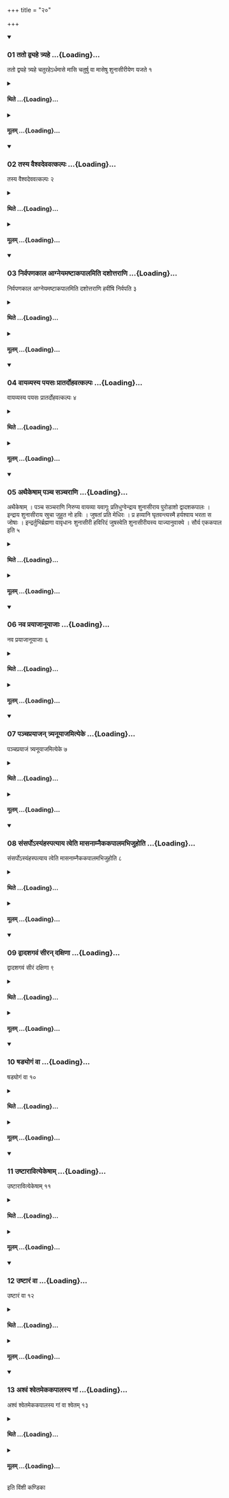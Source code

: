 +++
title = "२०"

+++

<div class="js_include" includetitle="true" newlevelforh1="3" unfilled url="/vedAH_yajuH/taittirIyam/sUtram/ApastambaH/shrautam/vishvAsa-prastutiH/08/20/01_tato_dvyahe_tryahe.md">
<details open><summary><h3>01 ततो द्व्यहे त्र्यहे ...{Loading}...</h3></summary>

ततो द्व्यहे त्र्यहे चतुरहेऽर्धमासे मासि चतुर्षु वा मासेषु शुनासीरीयेण यजते १
</details>
</div>
<div class="js_include collapsed" newlevelforh1="4" title="थिते" unfilled url="/vedAH_yajuH/taittirIyam/sUtram/ApastambaH/shrautam/thite/08/20/01_tato_dvyahe_tryahe.md">
<details><summary><h4>थिते ...{Loading}...</h4></summary>

ततो द्व्यहे त्र्यहे चतुरहेऽर्धमासे मासि चतुर्षु वा मासेषु शुनासीरीयेण यजते १
</details>
</div>
<div class="js_include collapsed" newlevelforh1="4" title="मूलम्" unfilled url="/vedAH_yajuH/taittirIyam/sUtram/ApastambaH/shrautam/mUlam/08/20/01_tato_dvyahe_tryahe.md">
<details><summary><h4>मूलम् ...{Loading}...</h4></summary>

ततो द्व्यहे त्र्यहे चतुरहेऽर्धमासे मासि चतुर्षु वा मासेषु शुनासीरीयेण यजते १
</details>
</div>
<div class="js_include" includetitle="true" newlevelforh1="3" unfilled url="/vedAH_yajuH/taittirIyam/sUtram/ApastambaH/shrautam/vishvAsa-prastutiH/08/20/02_tasya_vaishvadevavatkalpaH.md">
<details open><summary><h3>02 तस्य वैश्वदेववत्कल्पः ...{Loading}...</h3></summary>

तस्य वैश्वदेववत्कल्पः २
</details>
</div>
<div class="js_include collapsed" newlevelforh1="4" title="थिते" unfilled url="/vedAH_yajuH/taittirIyam/sUtram/ApastambaH/shrautam/thite/08/20/02_tasya_vaishvadevavatkalpaH.md">
<details><summary><h4>थिते ...{Loading}...</h4></summary>

तस्य वैश्वदेववत्कल्पः २
</details>
</div>
<div class="js_include collapsed" newlevelforh1="4" title="मूलम्" unfilled url="/vedAH_yajuH/taittirIyam/sUtram/ApastambaH/shrautam/mUlam/08/20/02_tasya_vaishvadevavatkalpaH.md">
<details><summary><h4>मूलम् ...{Loading}...</h4></summary>

तस्य वैश्वदेववत्कल्पः २
</details>
</div>
<div class="js_include" includetitle="true" newlevelforh1="3" unfilled url="/vedAH_yajuH/taittirIyam/sUtram/ApastambaH/shrautam/vishvAsa-prastutiH/08/20/03_nirvapaNakAla_AgneyamaShTAkapAlamiti_dashottarANi.md">
<details open><summary><h3>03 निर्वपणकाल आग्नेयमष्टाकपालमिति दशोत्तराणि ...{Loading}...</h3></summary>

निर्वपणकाल आग्नेयमष्टाकपालमिति दशोत्तराणि हवींषि निर्वपति ३
</details>
</div>
<div class="js_include collapsed" newlevelforh1="4" title="थिते" unfilled url="/vedAH_yajuH/taittirIyam/sUtram/ApastambaH/shrautam/thite/08/20/03_nirvapaNakAla_AgneyamaShTAkapAlamiti_dashottarANi.md">
<details><summary><h4>थिते ...{Loading}...</h4></summary>

निर्वपणकाल आग्नेयमष्टाकपालमिति दशोत्तराणि हवींषि निर्वपति ३
</details>
</div>
<div class="js_include collapsed" newlevelforh1="4" title="मूलम्" unfilled url="/vedAH_yajuH/taittirIyam/sUtram/ApastambaH/shrautam/mUlam/08/20/03_nirvapaNakAla_AgneyamaShTAkapAlamiti_dashottarANi.md">
<details><summary><h4>मूलम् ...{Loading}...</h4></summary>

निर्वपणकाल आग्नेयमष्टाकपालमिति दशोत्तराणि हवींषि निर्वपति ३
</details>
</div>
<div class="js_include" includetitle="true" newlevelforh1="3" unfilled url="/vedAH_yajuH/taittirIyam/sUtram/ApastambaH/shrautam/vishvAsa-prastutiH/08/20/04_vAyavyasya_payasaH_prAtardohavatkalpaH.md">
<details open><summary><h3>04 वायव्यस्य पयसः प्रातर्दोहवत्कल्पः ...{Loading}...</h3></summary>

वायव्यस्य पयसः प्रातर्दोहवत्कल्पः ४
</details>
</div>
<div class="js_include collapsed" newlevelforh1="4" title="थिते" unfilled url="/vedAH_yajuH/taittirIyam/sUtram/ApastambaH/shrautam/thite/08/20/04_vAyavyasya_payasaH_prAtardohavatkalpaH.md">
<details><summary><h4>थिते ...{Loading}...</h4></summary>

वायव्यस्य पयसः प्रातर्दोहवत्कल्पः ४
</details>
</div>
<div class="js_include collapsed" newlevelforh1="4" title="मूलम्" unfilled url="/vedAH_yajuH/taittirIyam/sUtram/ApastambaH/shrautam/mUlam/08/20/04_vAyavyasya_payasaH_prAtardohavatkalpaH.md">
<details><summary><h4>मूलम् ...{Loading}...</h4></summary>

वायव्यस्य पयसः प्रातर्दोहवत्कल्पः ४
</details>
</div>
<div class="js_include" includetitle="true" newlevelforh1="3" unfilled url="/vedAH_yajuH/taittirIyam/sUtram/ApastambaH/shrautam/vishvAsa-prastutiH/08/20/05_athaikeShAm_pancha_sancharANi.md">
<details open><summary><h3>05 अथैकेषाम् पञ्च सञ्चराणि ...{Loading}...</h3></summary>

अथैकेषाम् । पञ्च सञ्चराणि निरुप्य वायव्या यवागूः प्रतिधुग्वेन्द्राय शुनासीराय पुरोडाशो द्वादशकपालः । इन्द्राय शुनासीराय स्रुचा जुहुत नो हविः । जुषतां प्रति मेधिरः । प्र हव्यानि घृतवन्त्यस्मै हर्यश्वाय भरता स जोषाः । इन्द्रर्तुभिर्ब्रह्मणा वावृधानः शुनासीरी हविरिदं जुषस्वेति शुनासीरीयस्य याज्यानुवाक्ये । सौर्य एककपाल इति ५
</details>
</div>
<div class="js_include collapsed" newlevelforh1="4" title="थिते" unfilled url="/vedAH_yajuH/taittirIyam/sUtram/ApastambaH/shrautam/thite/08/20/05_athaikeShAm_pancha_sancharANi.md">
<details><summary><h4>थिते ...{Loading}...</h4></summary>

अथैकेषाम् । पञ्च सञ्चराणि निरुप्य वायव्या यवागूः प्रतिधुग्वेन्द्राय शुनासीराय पुरोडाशो द्वादशकपालः । इन्द्राय शुनासीराय स्रुचा जुहुत नो हविः । जुषतां प्रति मेधिरः । प्र हव्यानि घृतवन्त्यस्मै हर्यश्वाय भरता स जोषाः । इन्द्रर्तुभिर्ब्रह्मणा वावृधानः शुनासीरी हविरिदं जुषस्वेति शुनासीरीयस्य याज्यानुवाक्ये । सौर्य एककपाल इति ५
</details>
</div>
<div class="js_include collapsed" newlevelforh1="4" title="मूलम्" unfilled url="/vedAH_yajuH/taittirIyam/sUtram/ApastambaH/shrautam/mUlam/08/20/05_athaikeShAm_pancha_sancharANi.md">
<details><summary><h4>मूलम् ...{Loading}...</h4></summary>

अथैकेषाम् । पञ्च सञ्चराणि निरुप्य वायव्या यवागूः प्रतिधुग्वेन्द्राय शुनासीराय पुरोडाशो द्वादशकपालः । इन्द्राय शुनासीराय स्रुचा जुहुत नो हविः । जुषतां प्रति मेधिरः । प्र हव्यानि घृतवन्त्यस्मै हर्यश्वाय भरता स जोषाः । इन्द्रर्तुभिर्ब्रह्मणा वावृधानः शुनासीरी हविरिदं जुषस्वेति शुनासीरीयस्य याज्यानुवाक्ये । सौर्य एककपाल इति ५
</details>
</div>
<div class="js_include" includetitle="true" newlevelforh1="3" unfilled url="/vedAH_yajuH/taittirIyam/sUtram/ApastambaH/shrautam/vishvAsa-prastutiH/08/20/06_nava_prayAjAnUyAjAH.md">
<details open><summary><h3>06 नव प्रयाजानूयाजाः ...{Loading}...</h3></summary>

नव प्रयाजानूयाजाः ६
</details>
</div>
<div class="js_include collapsed" newlevelforh1="4" title="थिते" unfilled url="/vedAH_yajuH/taittirIyam/sUtram/ApastambaH/shrautam/thite/08/20/06_nava_prayAjAnUyAjAH.md">
<details><summary><h4>थिते ...{Loading}...</h4></summary>

नव प्रयाजानूयाजाः ६
</details>
</div>
<div class="js_include collapsed" newlevelforh1="4" title="मूलम्" unfilled url="/vedAH_yajuH/taittirIyam/sUtram/ApastambaH/shrautam/mUlam/08/20/06_nava_prayAjAnUyAjAH.md">
<details><summary><h4>मूलम् ...{Loading}...</h4></summary>

नव प्रयाजानूयाजाः ६
</details>
</div>
<div class="js_include" includetitle="true" newlevelforh1="3" unfilled url="/vedAH_yajuH/taittirIyam/sUtram/ApastambaH/shrautam/vishvAsa-prastutiH/08/20/07_panchaprayAjan_tryanUyAjamityeke.md">
<details open><summary><h3>07 पञ्चप्रयाजन् त्र्यनूयाजमित्येके ...{Loading}...</h3></summary>

पञ्चप्रयाजं त्र्यनूयाजमित्येके ७
</details>
</div>
<div class="js_include collapsed" newlevelforh1="4" title="थिते" unfilled url="/vedAH_yajuH/taittirIyam/sUtram/ApastambaH/shrautam/thite/08/20/07_panchaprayAjan_tryanUyAjamityeke.md">
<details><summary><h4>थिते ...{Loading}...</h4></summary>

पञ्चप्रयाजं त्र्यनूयाजमित्येके ७
</details>
</div>
<div class="js_include collapsed" newlevelforh1="4" title="मूलम्" unfilled url="/vedAH_yajuH/taittirIyam/sUtram/ApastambaH/shrautam/mUlam/08/20/07_panchaprayAjan_tryanUyAjamityeke.md">
<details><summary><h4>मूलम् ...{Loading}...</h4></summary>

पञ्चप्रयाजं त्र्यनूयाजमित्येके ७
</details>
</div>
<div class="js_include" includetitle="true" newlevelforh1="3" unfilled url="/vedAH_yajuH/taittirIyam/sUtram/ApastambaH/shrautam/vishvAsa-prastutiH/08/20/08_saMsarpo-syaMhaspatyAya_tveti_mAsanAmnaikakapAlamabhijuhoti.md">
<details open><summary><h3>08 संसर्पोऽस्यंहस्पत्याय त्वेति मासनाम्नैककपालमभिजुहोति ...{Loading}...</h3></summary>

संसर्पोऽस्यंहस्पत्याय त्वेति मासनाम्नैककपालमभिजुहोति ८
</details>
</div>
<div class="js_include collapsed" newlevelforh1="4" title="थिते" unfilled url="/vedAH_yajuH/taittirIyam/sUtram/ApastambaH/shrautam/thite/08/20/08_saMsarpo-syaMhaspatyAya_tveti_mAsanAmnaikakapAlamabhijuhoti.md">
<details><summary><h4>थिते ...{Loading}...</h4></summary>

संसर्पोऽस्यंहस्पत्याय त्वेति मासनाम्नैककपालमभिजुहोति ८
</details>
</div>
<div class="js_include collapsed" newlevelforh1="4" title="मूलम्" unfilled url="/vedAH_yajuH/taittirIyam/sUtram/ApastambaH/shrautam/mUlam/08/20/08_saMsarpo-syaMhaspatyAya_tveti_mAsanAmnaikakapAlamabhijuhoti.md">
<details><summary><h4>मूलम् ...{Loading}...</h4></summary>

संसर्पोऽस्यंहस्पत्याय त्वेति मासनाम्नैककपालमभिजुहोति ८
</details>
</div>
<div class="js_include" includetitle="true" newlevelforh1="3" unfilled url="/vedAH_yajuH/taittirIyam/sUtram/ApastambaH/shrautam/vishvAsa-prastutiH/08/20/09_dvAdashagavaM_sIran_daxiNA.md">
<details open><summary><h3>09 द्वादशगवं सीरन् दक्षिणा ...{Loading}...</h3></summary>

द्वादशगवं सीरं दक्षिणा ९
</details>
</div>
<div class="js_include collapsed" newlevelforh1="4" title="थिते" unfilled url="/vedAH_yajuH/taittirIyam/sUtram/ApastambaH/shrautam/thite/08/20/09_dvAdashagavaM_sIran_daxiNA.md">
<details><summary><h4>थिते ...{Loading}...</h4></summary>

द्वादशगवं सीरं दक्षिणा ९
</details>
</div>
<div class="js_include collapsed" newlevelforh1="4" title="मूलम्" unfilled url="/vedAH_yajuH/taittirIyam/sUtram/ApastambaH/shrautam/mUlam/08/20/09_dvAdashagavaM_sIran_daxiNA.md">
<details><summary><h4>मूलम् ...{Loading}...</h4></summary>

द्वादशगवं सीरं दक्षिणा ९
</details>
</div>
<div class="js_include" includetitle="true" newlevelforh1="3" unfilled url="/vedAH_yajuH/taittirIyam/sUtram/ApastambaH/shrautam/vishvAsa-prastutiH/08/20/10_ShaDyogaM_vA.md">
<details open><summary><h3>10 षड्योगं वा ...{Loading}...</h3></summary>

षड्योगं वा १०
</details>
</div>
<div class="js_include collapsed" newlevelforh1="4" title="थिते" unfilled url="/vedAH_yajuH/taittirIyam/sUtram/ApastambaH/shrautam/thite/08/20/10_ShaDyogaM_vA.md">
<details><summary><h4>थिते ...{Loading}...</h4></summary>

षड्योगं वा १०
</details>
</div>
<div class="js_include collapsed" newlevelforh1="4" title="मूलम्" unfilled url="/vedAH_yajuH/taittirIyam/sUtram/ApastambaH/shrautam/mUlam/08/20/10_ShaDyogaM_vA.md">
<details><summary><h4>मूलम् ...{Loading}...</h4></summary>

षड्योगं वा १०
</details>
</div>
<div class="js_include" includetitle="true" newlevelforh1="3" unfilled url="/vedAH_yajuH/taittirIyam/sUtram/ApastambaH/shrautam/vishvAsa-prastutiH/08/20/11_uShTArAvityekeShAm.md">
<details open><summary><h3>11 उष्टारावित्येकेषाम् ...{Loading}...</h3></summary>

उष्टारावित्येकेषाम् ११
</details>
</div>
<div class="js_include collapsed" newlevelforh1="4" title="थिते" unfilled url="/vedAH_yajuH/taittirIyam/sUtram/ApastambaH/shrautam/thite/08/20/11_uShTArAvityekeShAm.md">
<details><summary><h4>थिते ...{Loading}...</h4></summary>

उष्टारावित्येकेषाम् ११
</details>
</div>
<div class="js_include collapsed" newlevelforh1="4" title="मूलम्" unfilled url="/vedAH_yajuH/taittirIyam/sUtram/ApastambaH/shrautam/mUlam/08/20/11_uShTArAvityekeShAm.md">
<details><summary><h4>मूलम् ...{Loading}...</h4></summary>

उष्टारावित्येकेषाम् ११
</details>
</div>
<div class="js_include" includetitle="true" newlevelforh1="3" unfilled url="/vedAH_yajuH/taittirIyam/sUtram/ApastambaH/shrautam/vishvAsa-prastutiH/08/20/12_uShTAraM_vA.md">
<details open><summary><h3>12 उष्टारं वा ...{Loading}...</h3></summary>

उष्टारं वा १२
</details>
</div>
<div class="js_include collapsed" newlevelforh1="4" title="थिते" unfilled url="/vedAH_yajuH/taittirIyam/sUtram/ApastambaH/shrautam/thite/08/20/12_uShTAraM_vA.md">
<details><summary><h4>थिते ...{Loading}...</h4></summary>

उष्टारं वा १२
</details>
</div>
<div class="js_include collapsed" newlevelforh1="4" title="मूलम्" unfilled url="/vedAH_yajuH/taittirIyam/sUtram/ApastambaH/shrautam/mUlam/08/20/12_uShTAraM_vA.md">
<details><summary><h4>मूलम् ...{Loading}...</h4></summary>

उष्टारं वा १२
</details>
</div>
<div class="js_include" includetitle="true" newlevelforh1="3" unfilled url="/vedAH_yajuH/taittirIyam/sUtram/ApastambaH/shrautam/vishvAsa-prastutiH/08/20/13_ashvaM_shvetamekakapAlasya_gAM.md">
<details open><summary><h3>13 अश्वं श्वेतमेककपालस्य गां ...{Loading}...</h3></summary>

अश्वं श्वेतमेककपालस्य गां वा श्वेतम् १३
</details>
</div>
<div class="js_include collapsed" newlevelforh1="4" title="थिते" unfilled url="/vedAH_yajuH/taittirIyam/sUtram/ApastambaH/shrautam/thite/08/20/13_ashvaM_shvetamekakapAlasya_gAM.md">
<details><summary><h4>थिते ...{Loading}...</h4></summary>

अश्वं श्वेतमेककपालस्य गां वा श्वेतम् १३
</details>
</div>
<div class="js_include collapsed" newlevelforh1="4" title="मूलम्" unfilled url="/vedAH_yajuH/taittirIyam/sUtram/ApastambaH/shrautam/mUlam/08/20/13_ashvaM_shvetamekakapAlasya_gAM.md">
<details><summary><h4>मूलम् ...{Loading}...</h4></summary>

अश्वं श्वेतमेककपालस्य गां वा श्वेतम् १३
</details>
</div>

  
इति विंशी कण्डिका 
